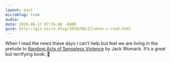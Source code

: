 ```yaml
---
layout: post
microblog: true
audio: 
date: 2018-08-17 07:55:08 -0400
guid: http://gio.micro.blog/2018/08/17/when-i-read.html
---
```

When I read the news these days I can’t help but feel we are living in the prelude to [Random Acts of Senseless Violence](https://en.m.wikipedia.org/wiki/Random_Acts_of_Senseless_Violence) by Jack Womack. It’s a great but terrifying book. 📕
